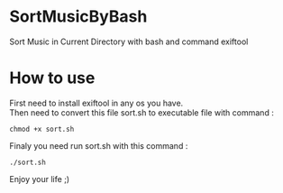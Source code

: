 # SortMusicByBash
Sort Music in Current Directory with bash and command exiftool

# How to use
First need to install exiftool in any os you have.<br>
Then need to convert this file sort.sh to executable file with command : <br>
```
chmod +x sort.sh
```
Finaly you need run sort.sh with this command : <br>
```
./sort.sh
```
Enjoy your life ;)
